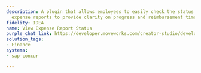 ```yaml
---
description: A plugin that allows employees to easily check the status of their submitted
  expense reports to provide clarity on progress and reimbursement timelines.
fidelity: IDEA
name: View Expense Report Status
purple_chat_link: https://developer.moveworks.com/creator-studio/developer-tools/purple-chat-builder/?workspace=%7B%22title%22%3A%22My+Workspace%22%2C%22botSettings%22%3A%7B%22name%22%3A%22%22%2C%22imageUrl%22%3A%22%22%7D%2C%22mocks%22%3A%5B%7B%22id%22%3A4354%2C%22title%22%3A%22New+Mock%22%2C%22transcript%22%3A%7B%22messages%22%3A%5B%7B%22from%22%3A%22USER%22%2C%22text%22%3A%22Can+you+tell+me+the+status+of+my+expense+reports%3F%22%7D%2C%7B%22from%22%3A%22ANNOTATION%22%2C%22text%22%3A%22Searches+for+user%27s+expense+reports+in+the+expense+management+system%22%7D%2C%7B%22from%22%3A%22BOT%22%2C%22text%22%3A%22Here+are+your+current+expense+report+statuses%3A%22%2C%22cards%22%3A%5B%7B%22title%22%3A%22Expense+Report%3A+Client+Meeting+in+New+York%22%2C%22text%22%3A%22%3Cp%3EStatus%3A+%3Cb%3EApproved%3C%2Fb%3E%3C%2Fp%3E%22%7D%2C%7B%22title%22%3A%22Expense+Report%3A+Conference+Trip+to+San+Francisco%22%2C%22text%22%3A%22%3Cp%3EStatus%3A+%3Cb%3EPending+Approval%3C%2Fb%3E%3C%2Fp%3E%22%7D%2C%7B%22title%22%3A%22Expense+Report%3A+Team+Building+Activities%22%2C%22text%22%3A%22%3Cp%3EStatus%3A+%3Cb%3EIncomplete%3C%2Fb%3E%3Cbr%3EPlease+complete+the+remaining+sections+to+proceed.%3C%2Fp%3E%22%7D%5D%7D%5D%2C%22settings%22%3A%7B%22colorStyle%22%3A%22LIGHT%22%2C%22startTime%22%3A%2211%3A43%2BAM%22%2C%22defaultPerson%22%3A%22GWEN%22%2C%22editable%22%3Atrue%2C%22botName%22%3A%22%22%2C%22botImageUrl%22%3A%22%22%7D%7D%7D%5D%7D
solution_tags:
- Finance
systems:
- sap-concur

---
```

